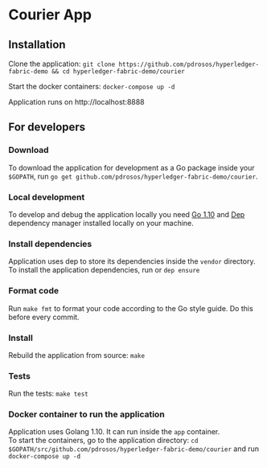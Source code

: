 # Courier App

## Installation

Clone the application: `git clone https://github.com/pdrosos/hyperledger-fabric-demo && cd hyperledger-fabric-demo/courier`

Start the docker containers: `docker-compose up -d`

Application runs on http://localhost:8888


## For developers

### Download
To download the application for development as a Go package inside your `$GOPATH`, run `go get github.com/pdrosos/hyperledger-fabric-demo/courier`.

### Local development
To develop and debug the application locally you need [Go 1.10](https://golang.org/) and [Dep](https://golang.github.io/dep/) dependency manager installed locally on your machine.

### Install dependencies
Application uses dep to store its dependencies inside the `vendor` directory. <br>
To install the application dependencies, run or `dep ensure`

### Format code
Run `make fmt` to format your code according to the Go style guide. Do this before every commit.

### Install
Rebuild the application from source: `make`

### Tests
Run the tests: `make test`

### Docker container to run the application
Application uses Golang 1.10. It can run inside the `app` container. <br>
To start the containers, go to the application directory: `cd $GOPATH/src/github.com/pdrosos/hyperledger-fabric-demo/courier` and run `docker-compose up -d`